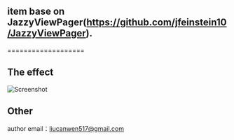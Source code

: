 ## item base on JazzyViewPager(https://github.com/jfeinstein10/JazzyViewPager).
===================

## The effect
![Screenshot](https://github.com/kk-java/KugoDisplay/raw/master/screenshot.jpg)


## Other
author email：liucanwen517@gmail.com
